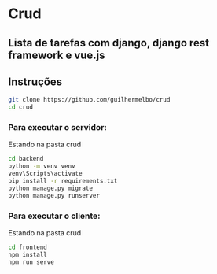 # Crud

## Lista de tarefas com django, django rest framework e vue.js

## Instruções

```bash
git clone https://github.com/guilhermelbo/crud
cd crud
```
### Para executar o servidor:

Estando na pasta crud

```bash
cd backend
python -m venv venv
venv\Scripts\activate
pip install -r requirements.txt
python manage.py migrate
python manage.py runserver
```

### Para executar o cliente:

Estando na pasta crud

```bash
cd frontend
npm install
npm run serve
```
